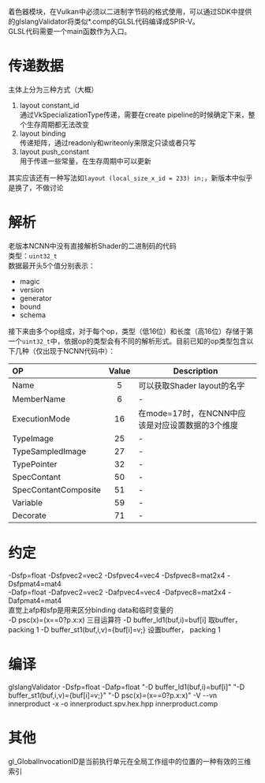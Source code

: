 着色器模块，在Vulkan中必须以二进制字节码的格式使用，可以通过SDK中提供的glslangValidator将类似*.comp的GLSL代码编译成SPIR-V。  
GLSL代码需要一个main函数作为入口。

# 传递数据
主体上分为三种方式（大概）   
1. layout constant_id  
   通过VkSpecializationType传递，需要在create pipeline的时候确定下来，整个生存周期都无法改变   
2. layout binding  
   传递矩阵，通过readonly和writeonly来限定只读或者只写   
3. layout push_constant  
   用于传递一些常量，在生存周期中可以更新   

其实应该还有一种写法如```layout (local_size_x_id = 233) in;```，新版本中似乎是换了，不做讨论

# 解析
老版本NCNN中没有直接解析Shader的二进制码的代码  
类型：`uint32_t`  
数据最开头5个值分别表示：
 - magic 
 - version 
 - generator 
 - bound 
 - schema  

接下来由多个op组成，对于每个op，类型（低16位）和长度（高16位）存储于第一个`uint32_t`中，依据op的类型会有不同的解析形式。目前已知的op类型包含以下几种（仅出现于NCNN代码中）：   

|**OP**|**Value**|**Description**|
|:---|:---:|---|
|Name|5|可以获取Shader layout的名字|
|MemberName|6|-|
|ExecutionMode|16|在mode=17时，在NCNN中应该是对应设置数据的3个维度|
|TypeImage|25|-|
|TypeSampledImage|27|-|
|TypePointer|32|-|
|SpecContant|50|-|
|SpecContantComposite|51|-|
|Variable|59|-|
|Decorate|71|-|

# 约定
-Dsfp=float -Dsfpvec2=vec2 -Dsfpvec4=vec4 -Dsfpvec8=mat2x4 -Dsfpmat4=mat4  
-Dafp=float -Dafpvec2=vec2 -Dafpvec4=vec4 -Dafpvec8=mat2x4 -Dafpmat4=mat4  
直觉上afp和sfp是用来区分binding data和临时变量的   
-D psc(x)=(x==0?p.x:x) 三目运算符
-D buffer_ld1(buf,i)=buf[i] 取buffer，packing 1
-D buffer_st1(buf,i,v)={buf[i]=v;} 设置buffer， packing 1


# 编译
glslangValidator -Dsfp=float -Dafp=float "-D buffer_ld1(buf,i)=buf[i]" "-D buffer_st1(buf,i,v)={buf[i]=v;}" "-D psc(x)=(x==0?p.x:x)" -V  --vn innerproduct -x -o innerproduct.spv.hex.hpp innerproduct.comp

# 其他
gl_GlobalInvocationID是当前执行单元在全局工作组中的位置的一种有效的三维索引


